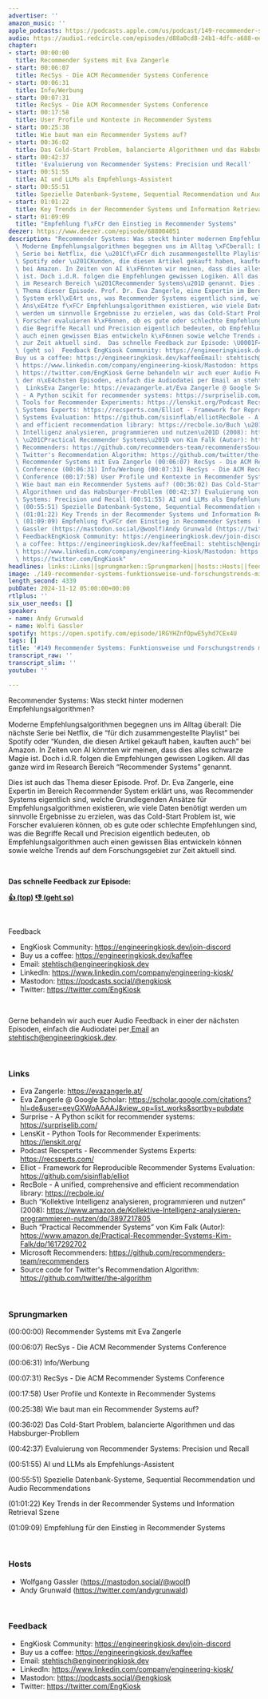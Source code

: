 ```yaml
---
advertiser: ''
amazon_music: ''
apple_podcasts: https://podcasts.apple.com/us/podcast/149-recommender-systems-funktionsweise-und-forschungstrends/id1603082924?i=1000676589295&uo=4
audio: https://audio1.redcircle.com/episodes/d88a0cd8-24b1-4dfc-a688-eee706d3697e/stream.mp3
chapter:
- start: 00:00:00
  title: Recommender Systems mit Eva Zangerle
- start: 00:06:07
  title: RecSys - Die ACM Recommender Systems Conference
- start: 00:06:31
  title: Info/Werbung
- start: 00:07:31
  title: RecSys - Die ACM Recommender Systems Conference
- start: 00:17:58
  title: User Profile und Kontexte in Recommender Systems
- start: 00:25:38
  title: Wie baut man ein Recommender Systems auf?
- start: 00:36:02
  title: Das Cold-Start Problem, balancierte Algorithmen und das Habsburger-Probllem
- start: 00:42:37
  title: 'Evaluierung von Recommender Systems: Precision und Recall'
- start: 00:51:55
  title: AI und LLMs als Empfehlungs-Assistent
- start: 00:55:51
  title: Spezielle Datenbank-Systeme, Sequential Recommendation und Audio Recommendations
- start: 01:01:22
  title: Key Trends in der Recommender Systems und Information Retrieval Szene
- start: 01:09:09
  title: "Empfehlung f\xFCr den Einstieg in Recommender Systems"
deezer: https://www.deezer.com/episode/688004051
description: "Recommender Systems: Was steckt hinter modernen Empfehlungsalgorithmen?\
  \ Moderne Empfehlungsalgorithmen begegnen uns im Alltag \xFCberall: Die n\xE4chste\
  \ Serie bei Netflix, die \u201Cf\xFCr dich zusammengestellte Playlist\u201D bei\
  \ Spotify oder \u201CKunden, die diesen Artikel gekauft haben, kauften auch\u201D\
  \ bei Amazon. In Zeiten von AI k\xF6nnten wir meinen, dass dies alles schwarze Magie\
  \ ist. Doch i.d.R. folgen die Empfehlungen gewissen Logiken. All das ganze wird\
  \ im Research Bereich \u201CRecommender Systems\u201D genannt. Dies ist auch das\
  \ Thema dieser Episode. Prof. Dr. Eva Zangerle, eine Expertin im Bereich Recommender\
  \ System erkl\xE4rt uns, was Recommender Systems eigentlich sind, welche Grundlegenden\
  \ Ans\xE4tze f\xFCr Empfehlungsalgorithmen existieren, wie viele Daten ben\xF6tigt\
  \ werden um sinnvolle Ergebnisse zu erzielen, was das Cold-Start Problem ist, wie\
  \ Forscher evaluieren k\xF6nnen, ob es gute oder schlechte Empfehlungen sind, was\
  \ die Begriffe Recall und Precision eigentlich bedeuten, ob Empfehlungsalgorithmen\
  \ auch einen gewissen Bias entwickeln k\xF6nnen sowie welche Trends auf dem Forschungsgebiet\
  \ zur Zeit aktuell sind.  Das schnelle Feedback zur Episode: \U0001F44D (top)\_\U0001F44E\
  \ (geht so)  Feedback EngKiosk Community: https://engineeringkiosk.dev/join-discord\_\
  Buy us a coffee: https://engineeringkiosk.dev/kaffeeEmail: stehtisch@engineeringkiosk.devLinkedIn:\
  \ https://www.linkedin.com/company/engineering-kiosk/Mastodon: https://podcasts.social/@engkioskTwitter:\
  \ https://twitter.com/EngKiosk Gerne behandeln wir auch euer Audio Feedback in einer\
  \ der n\xE4chsten Episoden, einfach die Audiodatei per Email an stehtisch@engineeringkiosk.dev.\
  \  LinksEva Zangerle: https://evazangerle.at/Eva Zangerle @ Google Scholar: https://scholar.google.com/citations?hl=de&user=eeyGXWoAAAAJ&view_op=list_works&sortby=pubdateSurprise\
  \ - A Python scikit for recommender systems: https://surpriselib.com/LensKit - Python\
  \ Tools for Recommender Experiments: https://lenskit.org/Podcast Recsperts - Recommender\
  \ Systems Experts: https://recsperts.com/Elliot - Framework for Reproducible Recommender\
  \ Systems Evaluation: https://github.com/sisinflab/elliotRecBole - A unified, comprehensive\
  \ and efficient recommendation library: https://recbole.io/Buch \u201CKollektive\
  \ Intelligenz analysieren, programmieren und nutzen\u201D (2008): https://www.amazon.de/Kollektive-Intelligenz-analysieren-programmieren-nutzen/dp/3897217805Buch\
  \ \u201CPractical Recommender Systems\u201D von Kim Falk (Autor): https://www.amazon.de/Practical-Recommender-Systems-Kim-Falk/dp/1617292702Microsoft\
  \ Recommenders: https://github.com/recommenders-team/recommendersSource code for\
  \ Twitter's Recommendation Algorithm: https://github.com/twitter/the-algorithm Sprungmarken(00:00:00)\
  \ Recommender Systems mit Eva Zangerle (00:06:07) RecSys - Die ACM Recommender Systems\
  \ Conference (00:06:31) Info/Werbung (00:07:31) RecSys - Die ACM Recommender Systems\
  \ Conference (00:17:58) User Profile und Kontexte in Recommender Systems (00:25:38)\
  \ Wie baut man ein Recommender Systems auf? (00:36:02) Das Cold-Start Problem, balancierte\
  \ Algorithmen und das Habsburger-Probllem (00:42:37) Evaluierung von Recommender\
  \ Systems: Precision und Recall (00:51:55) AI und LLMs als Empfehlungs-Assistent\
  \ (00:55:51) Spezielle Datenbank-Systeme, Sequential Recommendation und Audio Recommendations\
  \ (01:01:22) Key Trends in der Recommender Systems und Information Retrieval Szene\
  \ (01:09:09) Empfehlung f\xFCr den Einstieg in Recommender Systems  HostsWolfgang\
  \ Gassler (https://mastodon.social/@woolf)Andy Grunwald (https://twitter.com/andygrunwald)\
  \ FeedbackEngKiosk Community: https://engineeringkiosk.dev/join-discord\_Buy us\
  \ a coffee: https://engineeringkiosk.dev/kaffeeEmail: stehtisch@engineeringkiosk.devLinkedIn:\
  \ https://www.linkedin.com/company/engineering-kiosk/Mastodon: https://podcasts.social/@engkioskTwitter:\
  \ https://twitter.com/EngKiosk"
headlines: links::Links||sprungmarken::Sprungmarken||hosts::Hosts||feedback::Feedback
image: ./149-recommender-systems-funktionsweise-und-forschungstrends-mit-eva-zangerle.jpg
length_second: 4339
pubDate: 2024-11-12 05:00:00+00:00
rtlplus: ''
six_user_needs: []
speaker:
- name: Andy Grunwald
- name: Wolfi Gassler
spotify: https://open.spotify.com/episode/1RGYHZnfOpwE5yhd7CEx4U
tags: []
title: '#149 Recommender Systems: Funktionsweise und Forschungstrends mit Eva Zangerle'
transcript_raw: ''
transcript_slim: ''
youtube: ''

---
```

<p>Recommender Systems: Was steckt hinter modernen Empfehlungsalgorithmen?</p><p>Moderne Empfehlungsalgorithmen begegnen uns im Alltag überall: Die nächste Serie bei Netflix, die “für dich zusammengestellte Playlist” bei Spotify oder “Kunden, die diesen Artikel gekauft haben, kauften auch” bei Amazon. In Zeiten von AI könnten wir meinen, dass dies alles schwarze Magie ist. Doch i.d.R. folgen die Empfehlungen gewissen Logiken. All das ganze wird im Research Bereich “Recommender Systems” genannt.</p><p>Dies ist auch das Thema dieser Episode. <span>Prof. Dr. </span>Eva Zangerle, eine Expertin im Bereich Recommender System erklärt uns, was Recommender Systems eigentlich sind, welche Grundlegenden Ansätze für Empfehlungsalgorithmen existieren, wie viele Daten benötigt werden um sinnvolle Ergebnisse zu erzielen, was das Cold-Start Problem ist, wie Forscher evaluieren können, ob es gute oder schlechte Empfehlungen sind, was die Begriffe Recall und Precision eigentlich bedeuten, ob Empfehlungsalgorithmen auch einen gewissen Bias entwickeln können sowie welche Trends auf dem Forschungsgebiet zur Zeit aktuell sind.</p><p><br></p><p><strong>Das schnelle Feedback zur Episode:</strong></p><p><a href="https://api.openpodcast.dev/feedback/149/upvote" rel="nofollow"><strong>👍 (top)</strong></a><strong> </strong><a href="https://api.openpodcast.dev/feedback/149/downvote" rel="nofollow"><strong>👎 (geht so)</strong></a></p><p><br></p><p>Feedback</p><ul><li>EngKiosk Community: <a href="https://engineeringkiosk.dev/join-discord">https://engineeringkiosk.dev/join-discord</a> </li><li>Buy us a coffee: <a href="https://engineeringkiosk.dev/kaffee">https://engineeringkiosk.dev/kaffee</a></li><li>Email: <a href="mailto:stehtisch@engineeringkiosk.dev" rel="nofollow">stehtisch@engineeringkiosk.dev</a></li><li>LinkedIn: <a href="https://www.linkedin.com/company/engineering-kiosk/" rel="nofollow">https://www.linkedin.com/company/engineering-kiosk/</a></li><li>Mastodon: <a href="https://podcasts.social/@engkiosk" rel="nofollow">https://podcasts.social/@engkiosk</a></li><li>Twitter: <a href="https://twitter.com/EngKiosk" rel="nofollow">https://twitter.com/EngKiosk</a></li></ul><p><br></p><p>Gerne behandeln wir auch euer Audio Feedback in einer der nächsten Episoden, einfach die Audiodatei per<a href="https://engineeringkiosk.dev/kontakt/"> Email</a> an <a href="mailto:stehtisch@engineeringkiosk.dev" rel="nofollow">stehtisch@engineeringkiosk.dev</a>.</p><p><br></p><h3 id="links">Links</h3><ul><li>Eva Zangerle: <a href="https://evazangerle.at/" rel="nofollow">https://evazangerle.at/</a></li><li>Eva Zangerle @ Google Scholar: <a href="https://scholar.google.com/citations?hl=de&sortby=pubdate&user=eeyGXWoAAAAJ&view_op=list_works" rel="nofollow">https://scholar.google.com/citations?hl=de&amp;user=eeyGXWoAAAAJ&amp;view_op=list_works&amp;sortby=pubdate</a></li><li>Surprise - A Python scikit for recommender systems: <a href="https://surpriselib.com/" rel="nofollow">https://surpriselib.com/</a></li><li>LensKit - Python Tools for Recommender Experiments: <a href="https://lenskit.org/" rel="nofollow">https://lenskit.org/</a></li><li>Podcast Recsperts - Recommender Systems Experts: <a href="https://recsperts.com/" rel="nofollow">https://recsperts.com/</a></li><li>Elliot - Framework for Reproducible Recommender Systems Evaluation: <a href="https://github.com/sisinflab/elliot" rel="nofollow">https://github.com/sisinflab/elliot</a></li><li>RecBole - A unified, comprehensive and efficient recommendation library: <a href="https://recbole.io/" rel="nofollow">https://recbole.io/</a></li><li>Buch “Kollektive Intelligenz analysieren, programmieren und nutzen” (2008): <a href="https://www.amazon.de/Kollektive-Intelligenz-analysieren-programmieren-nutzen/dp/3897217805" rel="nofollow">https://www.amazon.de/Kollektive-Intelligenz-analysieren-programmieren-nutzen/dp/3897217805</a></li><li>Buch “Practical Recommender Systems” von Kim Falk (Autor): <a href="https://www.amazon.de/Practical-Recommender-Systems-Kim-Falk/dp/1617292702" rel="nofollow">https://www.amazon.de/Practical-Recommender-Systems-Kim-Falk/dp/1617292702</a></li><li>Microsoft Recommenders: <a href="https://github.com/recommenders-team/recommenders" rel="nofollow">https://github.com/recommenders-team/recommenders</a></li><li>Source code for Twitter&#39;s Recommendation Algorithm: <a href="https://github.com/twitter/the-algorithm" rel="nofollow">https://github.com/twitter/the-algorithm</a></li></ul><p><br></p><h3 id="sprungmarken">Sprungmarken</h3><p>(00:00:00) Recommender Systems mit Eva Zangerle</p><p>(00:06:07) RecSys - Die ACM Recommender Systems Conference</p><p>(00:06:31) Info/Werbung</p><p>(00:07:31) RecSys - Die ACM Recommender Systems Conference</p><p>(00:17:58) User Profile und Kontexte in Recommender Systems</p><p>(00:25:38) Wie baut man ein Recommender Systems auf?</p><p>(00:36:02) Das Cold-Start Problem, balancierte Algorithmen und das Habsburger-Probllem</p><p>(00:42:37) Evaluierung von Recommender Systems: Precision und Recall</p><p>(00:51:55) AI und LLMs als Empfehlungs-Assistent</p><p>(00:55:51) Spezielle Datenbank-Systeme, Sequential Recommendation und Audio Recommendations</p><p>(01:01:22) Key Trends in der Recommender Systems und Information Retrieval Szene</p><p>(01:09:09) Empfehlung für den Einstieg in Recommender Systems</p><p><br></p><h3 id="hosts">Hosts</h3><ul><li>Wolfgang Gassler (<a href="https://mastodon.social/@woolf" rel="nofollow">https://mastodon.social/@woolf</a>)</li><li>Andy Grunwald (<a href="https://twitter.com/andygrunwald" rel="nofollow">https://twitter.com/andygrunwald</a>)</li></ul><p><br></p><h3 id="feedback">Feedback</h3><ul><li>EngKiosk Community: <a href="https://engineeringkiosk.dev/join-discord">https://engineeringkiosk.dev/join-discord</a> </li><li>Buy us a coffee: <a href="https://engineeringkiosk.dev/kaffee">https://engineeringkiosk.dev/kaffee</a></li><li>Email: <a href="mailto:stehtisch@engineeringkiosk.dev" rel="nofollow">stehtisch@engineeringkiosk.dev</a></li><li>LinkedIn: <a href="https://www.linkedin.com/company/engineering-kiosk/" rel="nofollow">https://www.linkedin.com/company/engineering-kiosk/</a></li><li>Mastodon: <a href="https://podcasts.social/@engkiosk" rel="nofollow">https://podcasts.social/@engkiosk</a></li><li>Twitter: <a href="https://twitter.com/EngKiosk" rel="nofollow">https://twitter.com/EngKiosk</a></li></ul>